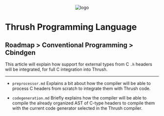 <p align="center">
  <img src= "https://github.com/thrushlang/thrushc/blob/master/assets/thrushlang-v1.5.png" alt= "logo" style= "width: 2hv; height: 2hv;"> </img>
</p>

# Thrush Programming Language 

## Roadmap > Conventional Programming > Cbindgen

This article will explain how support for external types from C ``.h`` headers will be integrated, for full C integration into Thrush.


------------

- ``preprocessor.md``  Explains a bit about how the compiler will be able to process C headers from scratch to integrate them with Thrush code.

- ``codegeneration.md`` Briefly explains how the compiler will be able to compile the already organized AST of C-type headers to compile them with the current code generator selected in the Thrush compiler.